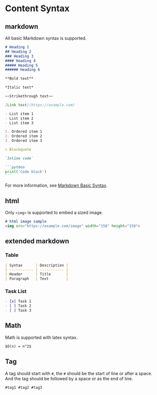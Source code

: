# Content Syntax

## markdown

All basic Markdown syntax is supported. 

~~~markdown
# Heading 1
## Heading 2
### Heading 3
#### Heading 4
##### Heading 5
###### Heading 6

**Bold text**

*Italic text*

~~Strikethrough text~~

[Link text](https://example.com)

- List item 1
- List item 2
- List item 3

1. Ordered item 1
2. Ordered item 2
3. Ordered item 3

> Blockquote

`Inline code`

```python
print('Code block')
```

~~~

For more information, see 
[Markdown Basic Syntax](https://www.markdownguide.org/basic-syntax/).

## html

Only `<img>` is supported to embed a sized image.

```markdown
# html image sample
<img src="https://example.com/image" width="150" height="150">
```

## extended markdown

### Table

```markdown
| Syntax      | Description |
| ----------- | ----------- |
| Header      | Title       |
| Paragraph   | Text        |
```

### Task List

```markdown
- [x] Task 1
- [ ] Task 2
- [ ] Task 3
```

## Math

Math is supported with latex syntax.

```markdown
$O(n) = n^2$
```

## Tag

A tag should start with `#`, the `#` should be the start of line or after a space.
And the tag should be followed by a space or as the end of line.

```markdown
#tag1 #tag2 #tag3
```